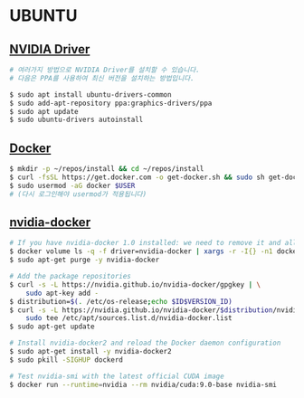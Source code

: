 # UBUNTU

## [NVIDIA Driver](https://www.google.com/search?newwindow=1&ei=x0lBXfGhI5zMmAW_3ZXoDQ&q=How+to+Install+latest+nvidia+drivers+in+linux&oq=How+to+Install+latest+nvidia+drivers+in+linux&gs_l=psy-ab.3..35i39i19.1543.1917..2800...0.0..0.122.232.0j2......0....1..gws-wiz.......0i19.NIeyvBbm3Xs&ved=0ahUKEwixoabA197jAhUcJqYKHb9uBd0Q4dUDCAo&uact=5)

```bash
# 여러가지 방법으로 NVIDIA Driver를 설치할 수 있습니다.
# 다음은 PPA를 사용하여 최신 버전을 설치하는 방법입니다.

$ sudo apt install ubuntu-drivers-common
$ sudo add-apt-repository ppa:graphics-drivers/ppa
$ sudo apt update
$ sudo ubuntu-drivers autoinstall
```

## [Docker](https://docs.docker.com/install/)

```bash
$ mkdir -p ~/repos/install && cd ~/repos/install
$ curl -fsSL https://get.docker.com -o get-docker.sh && sudo sh get-docker.sh
$ sudo usermod -aG docker $USER
# (다시 로그인해야 usermod가 적용됩니다)
```

## [nvidia-docker](https://github.com/NVIDIA/nvidia-docker)

```bash
# If you have nvidia-docker 1.0 installed: we need to remove it and all existing GPU containers
$ docker volume ls -q -f driver=nvidia-docker | xargs -r -I{} -n1 docker ps -q -a -f volume={} | xargs -r docker rm -f
$ sudo apt-get purge -y nvidia-docker

# Add the package repositories
$ curl -s -L https://nvidia.github.io/nvidia-docker/gpgkey | \
    sudo apt-key add -
$ distribution=$(. /etc/os-release;echo $ID$VERSION_ID)
$ curl -s -L https://nvidia.github.io/nvidia-docker/$distribution/nvidia-docker.list | \
    sudo tee /etc/apt/sources.list.d/nvidia-docker.list
$ sudo apt-get update

# Install nvidia-docker2 and reload the Docker daemon configuration
$ sudo apt-get install -y nvidia-docker2
$ sudo pkill -SIGHUP dockerd

# Test nvidia-smi with the latest official CUDA image
$ docker run --runtime=nvidia --rm nvidia/cuda:9.0-base nvidia-smi
```
